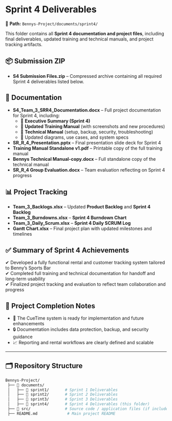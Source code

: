# Sprint 4 Deliverables

📂 **Path:** `Bennys-Project/documents/sprint4/`  

This folder contains all **Sprint 4 documentation and project files**, including final deliverables, updated training and technical manuals, and project tracking artifacts.

## 📦 Submission ZIP
- **S4 Submission Files.zip** – Compressed archive containing all required Sprint 4 deliverables listed below.

## 📄 Documentation
- **S4_Team_3_SRR4_Documentation.docx** – Full project documentation for Sprint 4, including:
  - 📌 **Executive Summary (Sprint 4)**
  - 📌 **Updated Training Manual** (with screenshots and new procedures)
  - 📌 **Technical Manual** (setup, backup, security, troubleshooting)
  - 📌 Updated diagrams, use cases, and system specs
- **SR_R_4_Presentation.pptx** – Final presentation slide deck for Sprint 4
- **Training Manual Standalone v1.pdf** – Printable copy of the full training manual
- **Bennys Technical Manual-copy.docx** – Full standalone copy of the technical manual
- **SR_R_4 Group Evaluation.docx** – Team evaluation reflecting on Sprint 4 progress

## 📊 Project Tracking
- **Team_3_Backlogs.xlsx** – Updated **Product Backlog** and **Sprint 4 Backlog**
- **Team_3_Burndowns.xlsx** – **Sprint 4 Burndown Chart**
- **Team_3_Daily_Scrum.xlsx** – **Sprint 4 Daily SCRUM Log**
- **Gantt Chart.xlsx** – Final project plan with updated milestones and timelines

## ✅ Summary of Sprint 4 Achievements
✔ Developed a fully functional rental and customer tracking system tailored to Benny’s Sports Bar  
✔ Completed full training and technical documentation for handoff and long-term usability  
✔ Finalized project tracking and evaluation to reflect team collaboration and progress

## 📌 Project Completion Notes
- 🎉 The CueTime system is ready for implementation and future enhancements  
- 🔒 Documentation includes data protection, backup, and security guidance  
- 📈 Reporting and rental workflows are clearly defined and scalable

---

## 🗂 Repository Structure
```bash
Bennys-Project/
 ├── 📂 documents/
 │   ├── 📂 sprint1/       # Sprint 1 Deliverables
 │   ├── 📂 sprint2/       # Sprint 2 Deliverables
 │   ├── 📂 sprint3/       # Sprint 3 Deliverables
 │   ├── 📂 sprint4/       # Sprint 4 Deliverables (this folder)
 ├── 📂 src/               # Source code / application files (if included)
 ├── README.md             # Main project README
```

